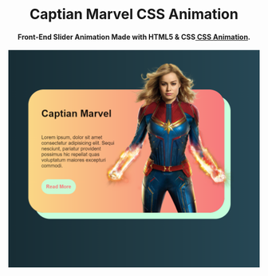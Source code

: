 
<h1 align="center">
  <br>
  <a href="https://pabloasanch.github.io/Captian-Marvel-CSS-Animation/"><img src=""></img></a>
  <br>
  Captian Marvel CSS Animation
  <br>
</h1>

<h4 align="center">Front-End Slider Animation Made with HTML5 & CSS<a href="https://github.com/PabloASanch/Captian-Marvel-CSS-Animation/blob/main/Animation.png" target="_blank"> CSS Animation</a>.</h4>


![screenshot](https://github.com/PabloASanch/Captian-Marvel-CSS-Animation/blob/main/Animation.png)



